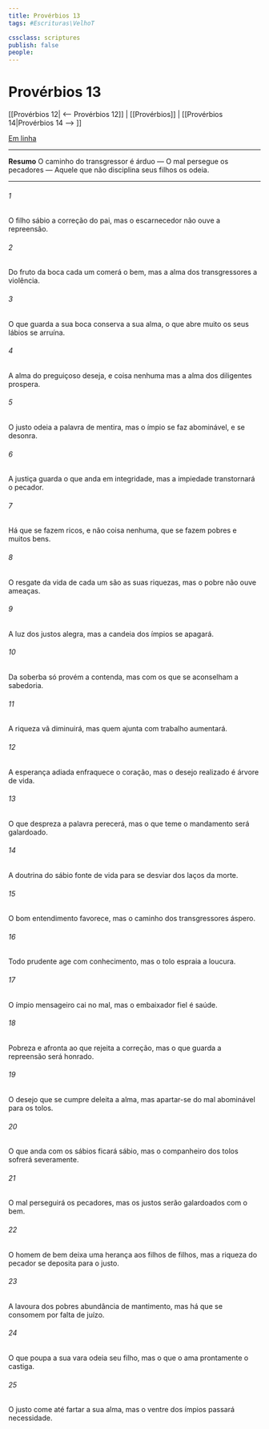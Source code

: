 ```yaml
---
title: Provérbios 13
tags: #Escrituras\VelhoT

cssclass: scriptures
publish: false
people:
---
```


# Provérbios 13
[[Provérbios 12| <-- Provérbios 12]] | [[Provérbios]] | [[Provérbios 14|Provérbios 14 --> ]]

[Em linha](https://churchofjesuschrist.org/study/scriptures/ot/prov/13?lang=por)

---
__Resumo__
O caminho do transgressor é árduo — O mal persegue os pecadores — Aquele que não disciplina seus filhos os odeia.

---
###### 1 
O filho sábio  a correção do pai, mas o escarnecedor não ouve a repreensão.

###### 2 
Do fruto da boca cada um comerá o bem, mas a alma dos transgressores  a violência.

###### 3 
O que guarda a sua boca conserva a sua alma,  o que abre muito os seus lábios se arruína.

###### 4 
A alma do preguiçoso deseja, e coisa nenhuma  mas a alma dos diligentes prospera.

###### 5 
O justo odeia a palavra de mentira, mas o ímpio se faz abominável, e se desonra.

###### 6 
A justiça guarda o que anda em integridade, mas a impiedade transtornará o pecador.

###### 7 
Há  que se fazem ricos, e não  coisa nenhuma,  que se fazem pobres e  muitos bens.

###### 8 
O resgate da vida de cada um são as suas riquezas, mas o pobre não ouve ameaças.

###### 9 
A luz dos justos alegra, mas a candeia dos ímpios se apagará.

###### 10 
Da soberba só provém a contenda, mas com os que se aconselham  a sabedoria.

###### 11 
A riqueza  vã diminuirá, mas quem  ajunta com trabalho  aumentará.

###### 12 
A esperança adiada enfraquece o coração, mas o desejo realizado é árvore de vida.

###### 13 
O que despreza a palavra perecerá, mas o que teme o mandamento será galardoado.

###### 14 
A doutrina do sábio  fonte de vida para se desviar dos laços da morte.

###### 15 
O bom entendimento favorece, mas o caminho dos transgressores  áspero.

###### 16 
Todo prudente age com conhecimento, mas o tolo espraia a  loucura.

###### 17 
O ímpio mensageiro cai no mal, mas o embaixador fiel é saúde.

###### 18 
Pobreza e afronta  ao que rejeita a correção, mas o que guarda a repreensão será honrado.

###### 19 
O desejo que se cumpre deleita a alma, mas apartar-se do mal  abominável para os tolos.

###### 20 
O que anda com os sábios ficará sábio, mas o companheiro dos tolos sofrerá severamente.

###### 21 
O mal perseguirá os pecadores, mas os justos serão galardoados com o bem.

###### 22 
O homem de bem deixa uma herança aos filhos de  filhos, mas a riqueza do pecador se deposita para o justo.

###### 23 
A lavoura dos pobres  abundância de mantimento, mas  há que se consomem por falta de juízo.

###### 24 
O que poupa a sua vara odeia seu filho, mas o que o ama prontamente o castiga.

###### 25 
O justo come até fartar a sua alma, mas o ventre dos ímpios passará necessidade.

